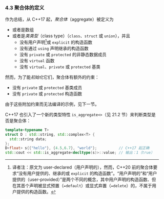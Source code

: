 ### 4.3    聚合体的定义

作为总结，从 C++17 起，*聚合体*（aggregate）被定义为
+ 或者是数组
+ 或者是*类类型*（class type）（`class`、`struct` 或 `union`），并且
  + 没有用户声明[^1]或 `explicit` 的构造函数
  + 没有通过 `using` 声明继承的构造函数
  + 没有 `private` 或 `protected` 的非静态数据成员
  + 没有 `virtual` 函数
  + 没有 `virtual`、`private` 或 `protected` 基类

[^1]: 译者注：原文为 user-declared（用户声明的），然而，C++20 前的聚合体要求“没有用户提供的、继承的或 `explicit` 的构造函数”。“用户声明的”和“用户提供的（user-provided）”是两个不同的概念，其中用户声明的构造函数、但在其首个声明被显式预置（`=default`）或显式弃置（`=delete`）的，不属于用户提供的构造函数。

然而，为了能*初始化*它们，聚合体有额外的约束：
+ 没有 `private` 或 `protected` 基类成员
+ 没有 `private` 或 `protected` 构造函数

由于这些附加约束而无法编译的示例，见下一节。

C++17 也引入了一个新的类型特性 `is_aggregate<>`（见 21.2 节）来判断类型是否是聚合体：

```c++
template<typename T>
struct D : std::string, std::complex<T> {
  std::string data;
};
D<float> s{{"hello"}, {4.5,6.7}, "world"};          // C++17 起正确
std::cout << std::is_aggregate<decltype(s)>::value; // 输出：1（true）
```